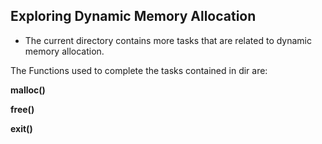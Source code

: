## **Exploring Dynamic Memory Allocation**

- The current directory contains more tasks that are related to dynamic memory allocation.

The Functions used to complete the tasks contained in dir are:

**malloc()**

**free()**

**exit()**
